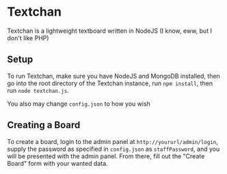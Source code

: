 # Textchan
Textchan is a lightweight textboard written in NodeJS (I know, eww, but I don't like PHP)

## Setup
To run Textchan, make sure you have NodeJS and MongoDB installed, then go into the root directory
of the Textchan instance, run `npm install`, then run `node textchan.js`.

You also may change `config.json` to how you wish

## Creating a Board
To create a board, login to the admin panel at `http://yoururl/admin/login`, supply the password as specified in
`config.json` as `staffPassword`, and you will be presented with the admin panel. From there, fill out the "Create Board"
form with your wanted data.
